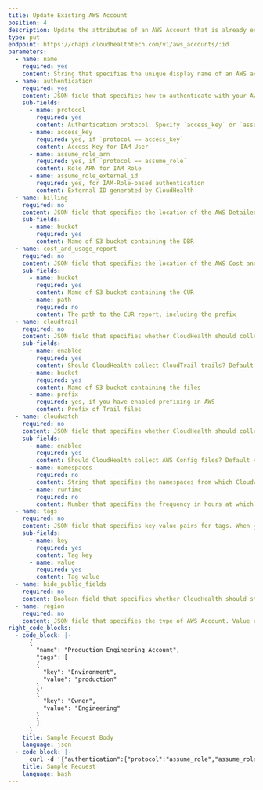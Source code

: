 ```yaml
---
title: Update Existing AWS Account
position: 4
description: Update the attributes of an AWS Account that is already enabled in the CloudHealth Platform.
type: put
endpoint: https://chapi.cloudhealthtech.com/v1/aws_accounts/:id
parameters:
  - name: name
    required: yes
    content: String that specifies the unique display name of an AWS account.
  - name: authentication
    required: yes
    content: JSON field that specifies how to authenticate with your AWS accounts. Use IAM Role (recommended) or IAM User (less secure) to authenticate.
    sub-fields:
      - name: protocol
        required: yes
        content: Authentication protocol. Specify `access_key` or `assume_role`
      - name: access_key
        required: yes, if `protocol == access_key`
        content: Access Key for IAM User
      - name: assume_role_arn
        required: yes, if `protocol == assume_role`
        content: Role ARN for IAM Role
      - name: assume_role_external_id
        required: yes, for IAM-Role-based authentication
        content: External ID generated by CloudHealth
  - name: billing
    required: no
    content: JSON field that specifies the location of the AWS Detailed Billing Record (DBR)
    sub-fields:
      - name: bucket
        required: yes
        content: Name of S3 bucket containing the DBR
  - name: cost_and_usage_report
    required: no
    content: JSON field that specifies the location of the AWS Cost and Usage Report (CUR).
    sub-fields:
      - name: bucket
        required: yes
        content: Name of S3 bucket containing the CUR
      - name: path
        required: no
        content: The path to the CUR report, including the prefix
  - name: cloudtrail
    required: no
    content: JSON field that specifies whether CloudHealth should collect CloudTrail Trails and the location of Trail files.
    sub-fields:
      - name: enabled
        required: yes
        content: Should CloudHealth collect CloudTrail trails? Default value is `False`
      - name: bucket
        required: yes
        content: Name of S3 bucket containing the files
      - name: prefix
        required: yes, if you have enabled prefixing in AWS
        content: Prefix of Trail files
  - name: cloudwatch
    required: no
    content: JSON field that specifies whether CloudHealth should collect CloudWatch data.
    sub-fields:
      - name: enabled
        required: yes
        content: Should CloudHealth collect AWS Config files? Default value is `True`
      - name: namespaces
        required: no
        content: String that specifies the namespaces from which CloudWatch data should be gathered. Value can be `CWAgent`, `System/Linux`, `System/Windows`, or a comma-separated list of two or more of these values. Default value is an empty string.
      - name: runtime
        required: no
        content: Number that specifies the frequency in hours at which CloudHealth should gather CloudWatch data. Default value is `1`. Value can be `1` or `24`.
  - name: tags
    required: no
    content: JSON field that specifies key-value pairs for tags. When you use this field, The API restricts queries to AWS accounts that are tagged with these key-value pairs.
    sub-fields:
      - name: key
        required: yes
        content: Tag key
      - name: value
        required: yes
        content: Tag value
  - name: hide_public_fields
    required: no
    content: Boolean field that specifies whether CloudHealth should store public DNS and IP. Default value is `True`
  - name: region
    required: no
    content: JSON field that specifies the type of AWS Account. Value can be `global` (default) or `govcloud`.
right_code_blocks:
  - code_block: |-
      {
        "name": "Production Engineering Account",
        "tags": [
        {
          "key": "Environment",
          "value": "production"
        },
        {
          "key": "Owner",
          "value": "Engineering"
        }
        ]
      }
    title: Sample Request Body
    language: json
  - code_block: |-
      curl -d '{"authentication":{"protocol":"assume_role","assume_role_arn":"arn:123","assume_role_external_id":"61a1XXXXXXXXXXXXXXXXXXXXX5d8c6"},"name":"Tools 123"}' -H 'Authorization: Bearer <your_api_key>' -H 'Content-Type: application/json' --request PUT 'https://chapi.cloudhealthtech.com/v1/aws_accounts/<account_id>'
    title: Sample Request
    language: bash
---
```

